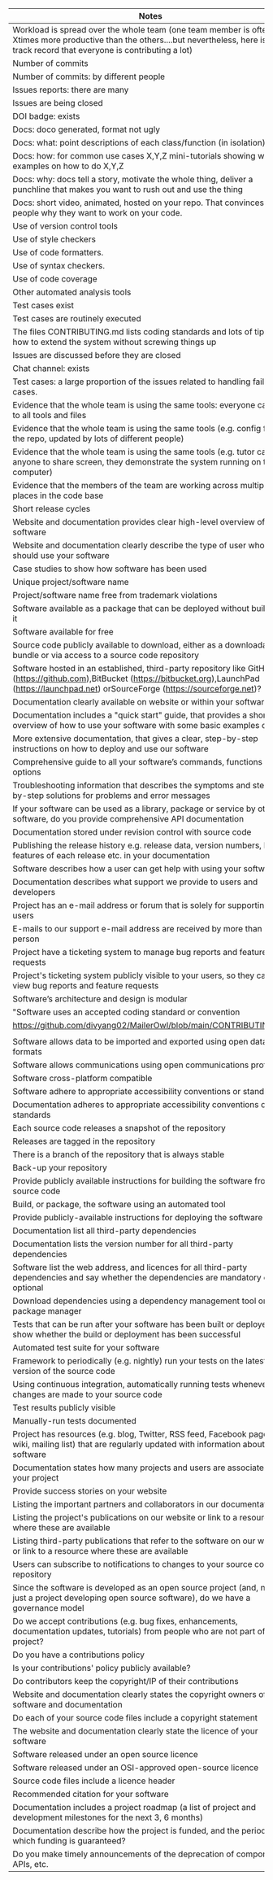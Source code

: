 Notes | Assessment | Evidence | 
| ----- | ------ | --------- |
Workload is spread over the whole team (one team member is often Xtimes more productive than the others....but nevertheless, here is a track record that everyone is contributing a lot) | 3 | https://github.com/divyang02/MailerOwl/graphs/contributors | 
Number of commits | 3 | https://github.com/divyang02/MailerOwl/commits/main | 
Number of commits: by different people | 3 | https://github.com/divyang02/MailerOwl/pulse | 
Issues reports: there are many | 3 | https://github.com/divyang02/MailerOwl/issues | 
Issues are being closed | 3 | https://github.com/divyang02/MailerOwl/issues?q=is%3Aissue+is%3Aclosed | 
DOI badge: exists | 3 | https://github.com/divyang02/MailerOwl/blob/main/CITATION.md | 
Docs: doco generated, format not ugly | 3 | https://divyang02.github.io/MailerOwl/ | 
Docs: what: point descriptions of each class/function (in isolation) | 3 | https://divyang02.github.io/MailerOwl/ | 
Docs: how: for common use cases X,Y,Z mini-tutorials showing worked examples on how to do X,Y,Z |  |  | 
Docs: why: docs tell a story, motivate the whole thing, deliver a punchline that makes you want to rush out and use the thing |  |  | 
Docs: short video, animated, hosted on your repo. That convinces people why they want to work on your code. |  |  | 
Use of version control tools | 3 | https://github.com/divyang02/MailerOwl | 
Use of style checkers | 3 | https://github.com/divyang02/MailerOwl/blob/main/.github/workflows/style_checker.yml | 
Use of code formatters. | 3 | https://github.com/divyang02/MailerOwl/blob/main/.github/workflows/code_formatter.yml | 
Use of syntax checkers. | 3 | https://github.com/divyang02/MailerOwl/blob/main/.github/workflows/main.yml | 
Use of code coverage | 3 | https://github.com/divyang02/MailerOwl/blob/main/.circleci/config.yml | 
Other automated analysis tools | 3 | https://github.com/divyang02/MailerOwl/blob/main/.github/workflows/close_as_a_feature_request.yml | 
Test cases exist | 3 | https://github.com/divyang02/MailerOwl/tree/main/apps/email_scheduler/tests | 
Test cases are routinely executed | 3 | https://app.circleci.com/pipelines/github/divyang02/MailerOwl | 
The files CONTRIBUTING.md lists coding standards and lots of tips on how to extend the system without screwing things up | 3 | https://github.com/divyang02/MailerOwl/blob/main/CONTRIBUTING.md | 
Issues are discussed before they are closed | 3 | Most discussions on whatsapp, zoom meetings, in person, on issue comments, and over calls. | 
Chat channel: exists | 3 | Whatsapp Chat Exists | 
Test cases: a large proportion of the issues related to handling failing cases. | 3 | https://github.com/divyang02/MailerOwl/issues/27 | 
Evidence that the whole team is using the same tools: everyone can get to all tools and files | 3 |  | 
Evidence that the whole team is using the same tools (e.g. config files in the repo, updated by lots of different people) | 3 | https://github.com/divyang02/MailerOwl/blob/main/.circleci/config.yml | 
Evidence that the whole team is using the same tools (e.g. tutor can ask anyone to share screen, they demonstrate the system running on their computer) | 3 |  | 
Evidence that the members of the team are working across multiple places in the code base | 3 | https://github.com/divyang02/MailerOwl/commits/main | 
Short release cycles | 3 | https://github.com/divyang02/MailerOwl/releases | 
Website and documentation provides clear high-level overview of software | 3 | https://github.com/divyang02/MailerOwl/blob/main/README.md | 
Website and documentation clearly describe the type of user who should use your software |  |  | 
Case studies to show how software has been used |  |  | 
Unique project/software name | 3 | MailerOwl | 
Project/software name free from trademark violations | 3 |  | 
Software available as a package that can be deployed without building it | 3 | https://github.com/divyang02/MailerOwl/blob/main/docker-compose.yml | 
Software available for free | 3 |  | 
Source code publicly available to download, either as a downloadable bundle or via access to a source code repository | 3 |  | 
Software hosted in an established, third-party repository like GitHub (https://github.com),BitBucket (https://bitbucket.org),LaunchPad (https://launchpad.net) orSourceForge (https://sourceforge.net)? | 3 |  | 
Documentation clearly available on website or within your software | 3 | https://divyang02.github.io/MailerOwl/ | 
Documentation includes a "quick start" guide, that provides a short overview of how to use your software with some basic examples of use | 3 | https://github.com/divyang02/MailerOwl/blob/main/README.md | 
More extensive documentation, that gives a clear, step-by-step instructions on how to deploy and use our software | 3 | https://github.com/divyang02/MailerOwl/blob/main/README.md | 
Comprehensive guide to all your software’s commands, functions and options | 3 | https://divyang02.github.io/MailerOwl/ | 
Troubleshooting information that describes the symptoms and step-by-step solutions for problems and error messages | 3 | https://github.com/divyang02/MailerOwl/blob/main/README.md | 
If your software can be used as a library, package or service by other software, do you provide comprehensive API documentation | 3 | Our software does not provide API to be used by other softwares. | 
Documentation stored under revision control with source code | 3 | https://github.com/divyang02/MailerOwl/tree/main/docs | 
Publishing the release history e.g. release data, version numbers, key features of each release etc. in your documentation | 3 | https://github.com/divyang02/MailerOwl/releases | 
Software describes how a user can get help with using your software | 3 | https://github.com/divyang02/MailerOwl/blob/main/README.md | 
Documentation describes what support we provide to users and developers | 3 | https://github.com/divyang02/MailerOwl/blob/main/README.md | 
Project has an e-mail address or forum that is solely for supporting users | 3 | https://github.com/divyang02/MailerOwl/blob/main/README.md | 
E-mails to our support e-mail address are received by more than one person | 3 | https://github.com/divyang02/MailerOwl/blob/main/README.md | 
Project have a ticketing system to manage bug reports and feature requests | 3 | https://github.com/divyang02/MailerOwl/issues | 
Project's ticketing system publicly visible to your users, so they can view bug reports and feature requests | 3 | https://github.com/divyang02/MailerOwl/issues | 
Software’s architecture and design is modular | 3 | https://github.com/divyang02/MailerOwl | 
"Software uses an accepted coding standard or convention | 3 | https://github.com/divyang02/MailerOwl/blob/main/CODE_OF_CONDUCT.md
https://github.com/divyang02/MailerOwl/blob/main/CONTRIBUTING.md | "
 |  |  | 
Software allows data to be imported and exported using open data formats | 3 | Data is stored in PostgreSQL database and can be retrieved using command line | 
Software allows communications using open communications protocols | 3 | Communication is done with MailJet using REST | 
Software cross-platform compatible | 3 | https://github.com/divyang02/MailerOwl/blob/main/docker-compose.yml | 
Software adhere to appropriate accessibility conventions or standards |  |  | 
Documentation adheres to appropriate accessibility conventions or standards | 3 | Documentation is formed using docstring and pdoc  | 
Each source code releases a snapshot of the repository |  |  | 
Releases are tagged in the repository | 3 | https://github.com/divyang02/MailerOwl/releases | 
There is a branch of the repository that is always stable | 3 | Main branch is always stable | 
Back-up your repository |  |  | 
Provide publicly available instructions for building the software from the source code | 3 | https://github.com/divyang02/MailerOwl/blob/main/README.md | 
Build, or package, the software using an automated tool | 3 | https://github.com/divyang02/MailerOwl/blob/main/docker-compose.yml | 
Provide publicly-available instructions for deploying the software | 3 | https://github.com/divyang02/MailerOwl/blob/main/README.md | 
Documentation list all third-party dependencies | 3 | https://github.com/divyang02/MailerOwl/blob/main/README.md | 
Documentation lists the version number for all third-party dependencies | 3 | https://github.com/divyang02/MailerOwl/blob/main/docker-compose.yml | 
Software list the web address, and licences for all third-party dependencies and say whether the dependencies are mandatory or optional | 3 | https://github.com/divyang02/MailerOwl/blob/main/README.md | 
Download dependencies using a dependency management tool or package manager | 3 | https://github.com/divyang02/MailerOwl/blob/main/docker-compose.yml | 
Tests that can be run after your software has been built or deployed to show whether the build or deployment has been successful | 3 | https://app.circleci.com/pipelines/github/divyang02/MailerOwl | 
Automated test suite for your software | 3 | https://app.circleci.com/pipelines/github/divyang02/MailerOwl | 
Framework to periodically (e.g. nightly) run your tests on the latest version of the source code | 3 | https://app.circleci.com/pipelines/github/divyang02/MailerOwl | 
Using continuous integration, automatically running tests whenever changes are made to your source code | 3 | https://app.circleci.com/pipelines/github/divyang02/MailerOwl | 
Test results publicly visible | 3 | https://app.circleci.com/pipelines/github/divyang02/MailerOwl | 
Manually-run tests documented | 3 | No manual test needed  | 
Project has resources (e.g. blog, Twitter, RSS feed, Facebook page, wiki, mailing list) that are regularly updated with information about your software |  |  | 
Documentation states how many projects and users are associated with your project | 3 | https://divyang02.github.io/MailerOwl/ | 
Provide success stories on your website |  |  | 
Listing the important partners and collaborators in our documentation | 3 | https://github.com/divyang02/MailerOwl/blob/main/README.md | 
Listing the project's publications on our website or link to a resource where these are available |  |  | 
Listing third-party publications that refer to the software on our website or link to a resource where these are available |  |  | 
Users can subscribe to notifications to changes to your source code repository | 3 | https://github.com/divyang02/MailerOwl | 
Since the software is developed as an open source project (and, not just a project developing open source software), do we have a governance model | 3 | https://github.com/divyang02/MailerOwl/blob/main/CONTRIBUTING.md | 
Do we accept contributions (e.g. bug fixes, enhancements, documentation updates, tutorials) from people who are not part of your project? | 3 | https://github.com/divyang02/MailerOwl/blob/main/CONTRIBUTING.md | 
Do you have a contributions policy | 3 | https://github.com/divyang02/MailerOwl/blob/main/CONTRIBUTING.md | 
Is your contributions' policy publicly available? | 3 | https://github.com/divyang02/MailerOwl/blob/main/CONTRIBUTING.md | 
Do contributors keep the copyright/IP of their contributions | 3 | Authors of commit won't be changed. | 
Website and documentation clearly states the copyright owners of your software and documentation | 3 | https://github.com/divyang02/MailerOwl/blob/main/README.md | 
Do each of your source code files include a copyright statement |  |  | 
The website and documentation clearly state the licence of your software | 3 | https://github.com/divyang02/MailerOwl/blob/main/LICENSE | 
Software released under an open source licence | 3 | https://github.com/divyang02/MailerOwl/blob/main/LICENSE | 
Software released under an OSI-approved open-source licence | 3 | https://github.com/divyang02/MailerOwl/blob/main/LICENSE | 
Source code files include a licence header |  |  | 
Recommended citation for your software | 3 | https://github.com/divyang02/MailerOwl/blob/main/CITATION.md | 
Documentation includes a project roadmap (a list of project and development milestones for the next 3, 6 months) | 3 | https://github.com/divyang02/MailerOwl/blob/main/README.md | 
Documentation describe how the project is funded, and the period over which funding is guaranteed? | 3 | Personal funds | 
Do you make timely announcements of the deprecation of components, APIs, etc. | 3 |  | 